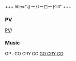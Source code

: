 +++
title="オーバーロードⅢ"
+++


### PV
[PV](https://www.youtube.com/watch?v=awYU-9jVZxE)\
### Music
OP : GO CRY GO
[GO CRY GO](https://youtu.be/8t3umiPuIQ8?si=CwdXiR8fof-UyJ9t)